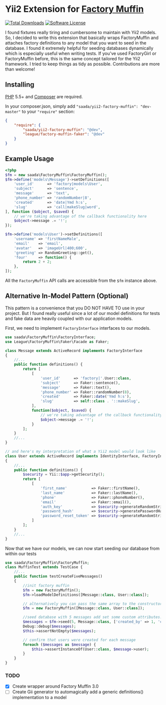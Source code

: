 # Yii2 Extension for [Factory Muffin](https://github.com/thephpleague/factory-muffin)
[![Total Downloads](https://img.shields.io/packagist/dt/saada/yii2-factory-muffin.svg?style=flat-square)](https://packagist.org/packages/dektrium/yii2-rbac) [![Software License](https://img.shields.io/badge/license-MIT-orange.svg?style=flat-square)](LICENSE)

I found fixtures really tiring and cumbersome to maintain with Yii2 models. So, I decided to write this extension
that basically wraps FactoryMuffin and attaches factory definitions to any model that you want to seed in the database.
I found it extremely helpful for seeding databases dynamically which is especially useful when writing tests.
If you've used FactoryGirl or FactoryMuffin before, this is the same concept tailored for the Yii2 framework.
I tried to keep things as tidy as possible. Contributions are more than welcome!

## Installing

[PHP](https://php.net) 5.5+ and [Composer](https://getcomposer.org) are required.

In your composer.json, simply add `"saada/yii2-factory-muffin": "dev-master"` to your `"require"` section:
```json
{
    "require": {
        "saada/yii2-factory-muffin": "@dev",
        "league/factory-muffin-faker": "@dev"
    }
}
```

## Example Usage

```php
<?php
$fm = new saada\FactoryMuffin\FactoryMuffin();
$fm->define('models\Message')->setDefinitions([
    'user_id'      => 'factory|models\User',
    'subject'      => 'sentence',
    'message'      => 'text',
    'phone_number' => 'randomNumber|8',
    'created'      => 'date|Ymd h:s',
    'slug'         => 'call|makeSlug|word',
], function ($object, $saved) {
    // we're taking advantage of the callback functionality here
    $object->message .= '!';
});

$fm->define('models\User')->setDefinitions([
    'username' => 'firstNameMale',
    'email'    => 'email',
    'avatar'   => 'imageUrl|400;600',
    'greeting' => RandomGreeting::get(),
    'four'     => function() {
        return 2 + 2;
    },
]);
```

All the `FactoryMuffin` API calls are accessible from the `$fm` instance above.

## Alternative In-Model Pattern (Optional)
This pattern is a convenience that you DO NOT HAVE TO use in your project. But I found really useful since a lot of our model definitions for tests and fake data are heavily coupled with our application models.

First, we need to implement `FactoryInterface` interfaces to our models.

```php
use saada\FactoryMuffin\FactoryInterface;
use League\FactoryMuffin\Faker\Facade as Faker;

class Message extends ActiveRecord implements FactoryInterface
{
    //...
    public function definitions() {
        return [
            [
                'user_id'      => 'factory|'.User::class,
                'subject'      => Faker::sentence(),
                'message'      => Faker::text(),
                'phone_number' => Faker::randomNumber(8),
                'created'      => Faker::date('Ymd h:s'),
                'slug'         => self::class . '::makeSlug',
            ],
            function($object, $saved) {
                // we're taking advantage of the callback functionality here
                $object->message .= '!';
            }
        ];
    }
    //...
}

// and here's my interpretation of what a Yii2 model would look like
class User extends ActiveRecord implements IdentityInterface, FactoryInterface
{
    //...
    public function definitions() {
        $security = Yii::$app->getSecurity();
        return [
            [
                'first_name'           => Faker::firstName(),
                'last_name'            => Faker::lastName(),
                'phone'                => Faker::phoneNumber(),
                'email'                => Faker::email(),
                'auth_key'             => $security->generateRandomString(),
                'password_hash'        => $security->generatePasswordHash('MyFixedTestUserPassword'),
                'password_reset_token' => $security->generateRandomString() . '_' . time(),
            ]
        ];
    }
    //...
}
```

Now that we have our models, we can now start seeding our database from within our tests

```php
use saada\FactoryMuffin\FactoryMuffin;
class MuffinTest extends TestCase {
    //...
    public function testCreateFiveMessages()
    {
        //init factory muffin
        $fm = new FactoryMuffin();
        $fm->loadModelDefinitions([Message::class, User::class]);

        // alternatively you can pass the same array to the constructor
        $fm = new FactoryMuffin([Message::class, User::class]);

        //seed database with 5 messages add set some custom attributes.
        $messages = $fm->seed(5, Message::class, ['created_by' => 1, 'company_id' => 1]);
        Debug::debug($messages);
        $this->assertNotEmpty($messages);

        // confirm that users were created for each message
        foreach ($messages as $message) {
            $this->assertInstanceOf(User::class, $message->user);
        }
    }
}
```

### TODO
- [x] Create wrapper around Factory Muffin 3.0
- [ ] Create Gii generator to automagically add a generic definitions() implementation to a model
